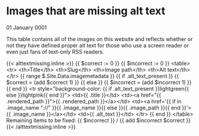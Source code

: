 # Images that are missing alt text
01 January 0001

This table contains all of the images on this website and reflects whether or not they have defined proper alt text for those who use a screen reader or even just fans of text-only RSS readers.

{{&lt; alttextmissing.inline &gt;}}
{{ $correct := 0 }}
{{ $incorrect := 0 }}
&lt;table&gt;
  &lt;tr&gt;
    &lt;th&gt;Title&lt;/th&gt;
    &lt;th&gt;Slug&lt;/th&gt;
    &lt;th&gt;Image path&lt;/th&gt;
    &lt;th&gt;Alt text&lt;/th&gt;
  &lt;/tr&gt;
  {{ range $.Site.Data.imagemetadata }}
    {{ if .alt_text_present }}
      {{ $correct = (add $correct 1) }}
    {{ else }}
      {{ $incorrect = (add $incorrect 1) }}
    {{ end }}
    &lt;tr style=&#34;background-color: {{ if .alt_text_present }}lightgreen{{ else }}lightpink{{ end }}&#34;&gt;
      &lt;td&gt;{{ .title }}&lt;/td&gt;
      &lt;td&gt;&lt;a href=&#34;{{ .rendered_path }}&#34;&gt;{{ .rendered_path }}&lt;/a&gt;&lt;/td&gt;
      &lt;td&gt;&lt;a href=&#39;{{ if in .image_name &#34;://&#34; }}{{ .image_name }}{{ else }}{{ .image_path }}{{ end }}&#39;&gt;{{ .image_name }}&lt;/a&gt;&lt;/td&gt;
      &lt;td&gt;{{ .alt_text }}&lt;/td&gt;
    &lt;/tr&gt;
  {{ end }}
&lt;/table&gt;
Remaining items to be fixed: {{ $incorrect }} / {{ add $incorrect $correct }}
{{&lt; /alttextmissing.inline &gt;}}